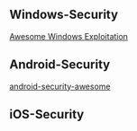 ## Windows-Security

[Awesome Windows Exploitation][1]

[1]: https://github.com/enddo/android-security-awesome%22Awesome%20Windows%20Exploitation%22



## Android-Security
[android-security-awesome][1] 

[1]: https://github.com/enddo/android-security-awesome



## iOS-Security


